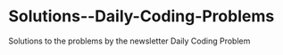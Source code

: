 # Solutions--Daily-Coding-Problems
Solutions to the problems by the newsletter Daily Coding Problem
